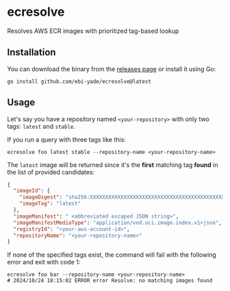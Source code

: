 # ecresolve
Resolves AWS ECR images with prioritized tag-based lookup

## Installation

You can download the binary from the [releases page](https://github.com/ebi-yade/ecresolve/releases/) or install it using Go:

```shell
go install github.com/ebi-yade/ecresolve@latest
```

## Usage

Let's say you have a repository named `<your-repository>` with only two tags: `latest` and `stable`.

If you run a query with three tags like this:

```shell
ecresolve foo latest stable --repository-name <your-repository-name>
```

The `latest` image will be returned since it's the **first** matching tag **found** in the list of provided candidates:

```json
{
  "imageId": {
    "imageDigest": "sha256:XXXXXXXXXXXXXXXXXXXXXXXXXXXXXXXXXXXXXXXXXXXXXXXXXXXXXXXX",
    "imageTag": "latest"
  },
  "imageManifest": " <abbreviated escaped JSON string>",
  "imageManifestMediaType": "application/vnd.oci.image.index.v1+json",
  "registryId": "<your-aws-account-id>",
  "repositoryName": "<your-repository-name>"
}
```

If none of the specified tags exist, the command will fail with the following error and exit with code 1:

```shell
ecresolve foo bar --repository-name <your-repository-name>
# 2024/10/24 18:15:02 ERROR error Resolve: no matching images found
```
